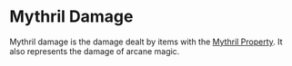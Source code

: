 # Mythril Damage

Mythril damage is the damage dealt by items with the [Mythril Property](../../../Items%20and%20Gear/Material%20Properties/Mythril%20Property.md). It also represents the damage of arcane magic.
